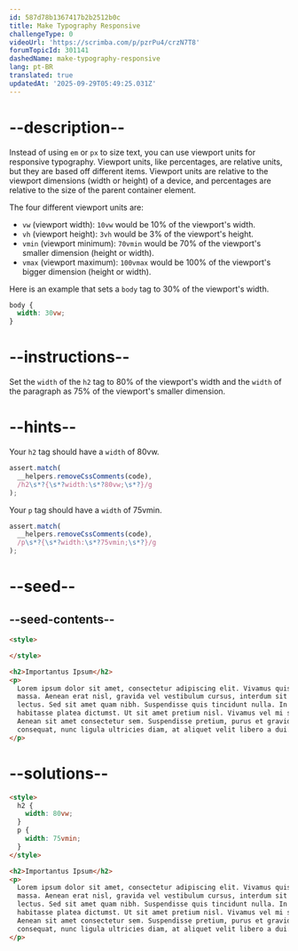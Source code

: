 ```yaml
---
id: 587d78b1367417b2b2512b0c
title: Make Typography Responsive
challengeType: 0
videoUrl: 'https://scrimba.com/p/pzrPu4/crzN7T8'
forumTopicId: 301141
dashedName: make-typography-responsive
lang: pt-BR
translated: true
updatedAt: '2025-09-29T05:49:25.031Z'
---
```


# --description--

Instead of using `em` or `px` to size text, you can use viewport units for responsive typography. Viewport units, like percentages, are relative units, but they are based off different items. Viewport units are relative to the viewport dimensions (width or height) of a device, and percentages are relative to the size of the parent container element.

The four different viewport units are:

<ul><li><code>vw</code> (viewport width): <code>10vw</code> would be 10% of the viewport's width.</li><li><code>vh</code> (viewport height): <code>3vh</code> would be 3% of the viewport's height.</li><li><code>vmin</code> (viewport minimum): <code>70vmin</code> would be 70% of the viewport's smaller dimension (height or width).</li><li><code>vmax</code> (viewport maximum): <code>100vmax</code> would be 100% of the viewport's bigger dimension (height or width).</li></ul>

Here is an example that sets a `body` tag to 30% of the viewport's width.

```css
body {
  width: 30vw;
}
```

# --instructions--

Set the `width` of the `h2` tag to 80% of the viewport's width and the `width` of the paragraph as 75% of the viewport's smaller dimension.

# --hints--

Your `h2` tag should have a `width` of 80vw.

```js
assert.match(
  __helpers.removeCssComments(code),
  /h2\s*?{\s*?width:\s*?80vw;\s*?}/g
);
```

Your `p` tag should have a `width` of 75vmin.

```js
assert.match(
  __helpers.removeCssComments(code),
  /p\s*?{\s*?width:\s*?75vmin;\s*?}/g
);
```

# --seed--

## --seed-contents--

```html
<style>

</style>

<h2>Importantus Ipsum</h2>
<p>
  Lorem ipsum dolor sit amet, consectetur adipiscing elit. Vivamus quis tempus
  massa. Aenean erat nisl, gravida vel vestibulum cursus, interdum sit amet
  lectus. Sed sit amet quam nibh. Suspendisse quis tincidunt nulla. In hac
  habitasse platea dictumst. Ut sit amet pretium nisl. Vivamus vel mi sem.
  Aenean sit amet consectetur sem. Suspendisse pretium, purus et gravida
  consequat, nunc ligula ultricies diam, at aliquet velit libero a dui.
</p>
```

# --solutions--

```html
<style>
  h2 {
    width: 80vw;
  }
  p {
    width: 75vmin;
  }
</style>

<h2>Importantus Ipsum</h2>
<p>
  Lorem ipsum dolor sit amet, consectetur adipiscing elit. Vivamus quis tempus
  massa. Aenean erat nisl, gravida vel vestibulum cursus, interdum sit amet
  lectus. Sed sit amet quam nibh. Suspendisse quis tincidunt nulla. In hac
  habitasse platea dictumst. Ut sit amet pretium nisl. Vivamus vel mi sem.
  Aenean sit amet consectetur sem. Suspendisse pretium, purus et gravida
  consequat, nunc ligula ultricies diam, at aliquet velit libero a dui.
</p>
```
